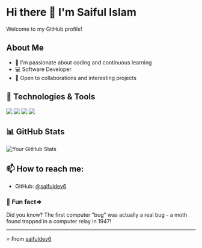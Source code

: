 # Hi there 👋 I'm Saiful Islam

Welcome to my GitHub profile!

## About Me

- 🌱 I'm passionate about coding and continuous learning
- 💻 Software Developer
- 🤝 Open to collaborations and interesting projects

## 🔧 Technologies & Tools

![](https://img.shields.io/badge/Code-JavaScript-informational?style=flat&logo=javascript&logoColor=white&color=2bbc8a)
![](https://img.shields.io/badge/Code-Python-informational?style=flat&logo=python&logoColor=white&color=2bbc8a)
![](https://img.shields.io/badge/Tools-Git-informational?style=flat&logo=git&logoColor=white&color=2bbc8a)
![](https://img.shields.io/badge/Tools-GitHub-informational?style=flat&logo=github&logoColor=white&color=2bbc8a)

## 📊 GitHub Stats

![Your GitHub Stats](https://github-readme-stats.vercel.app/api?username=saifuldev6&show_icons=true&theme=radical)

## 📫 How to reach me:

- GitHub: [@saifuldev6](https://github.com/saifuldev6)

### 🌟 Fun fact=>

Did you know? The first computer "bug" was actually a real bug - a moth found trapped in a computer relay in 1947!

---

⭐️ From [saifuldev6](https://github.com/saifuldev6)
